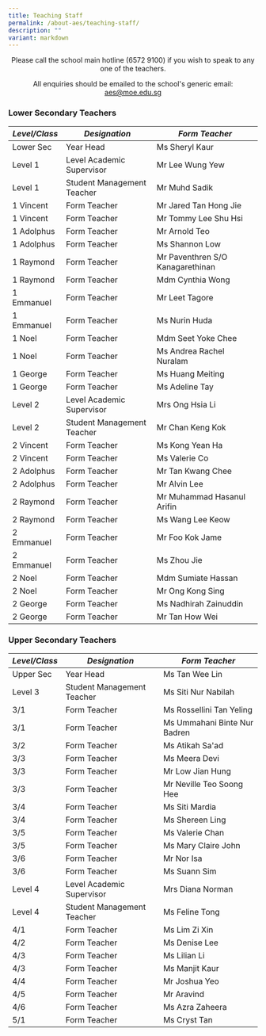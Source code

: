 ```yaml
---
title: Teaching Staff
permalink: /about-aes/teaching-staff/
description: ""
variant: markdown
---
```

<p style="text-align:center;">Please call the school main hotline (6572 9100) if you wish to speak to any one of the teachers.</p>

<p style="text-align:center;">All enquiries should be emailed to the school's generic email: <a href="mailto:aes@moe.edu.sg">aes@moe.edu.sg</a></p>



### Lower Secondary Teachers


|_**Level/Class**_|_**Designation**_|_**Form Teacher**_|
| -------- | -------- | -------- |
|Lower Sec|Year Head|Ms Sheryl Kaur|
|Level 1|Level Academic Supervisor|Mr Lee Wung Yew|
|Level 1|Student Management Teacher|Mr Muhd Sadik|
|1 Vincent|Form Teacher|Mr Jared Tan Hong Jie|
|1 Vincent|Form Teacher|Mr Tommy Lee Shu Hsi|
|1 Adolphus|Form Teacher|Mr Arnold Teo|
|1 Adolphus|Form Teacher|Ms Shannon Low|
|1 Raymond| Form Teacher|Mr Paventhren S/O Kanagarethinan|
|1 Raymond|Form Teacher|Mdm Cynthia Wong|
|1 Emmanuel|Form Teacher|Mr Leet Tagore|
|1 Emmanuel| Form Teacher|Ms Nurin Huda|
|1 Noel|Form Teacher|Mdm Seet Yoke Chee|
|1 Noel|Form Teacher|Ms Andrea Rachel Nuralam|
|1 George|Form Teacher|Ms Huang Meiting|
|1 George|Form Teacher|Ms Adeline Tay|
|Level 2|Level Academic Supervisor|Mrs Ong Hsia Li|
|Level 2|Student Management Teacher|Mr Chan Keng Kok|
|2 Vincent|Form Teacher|Ms Kong Yean Ha|
|2 Vincent|Form Teacher|Ms Valerie Co|
|2 Adolphus|Form Teacher|Mr Tan Kwang Chee|
|2 Adolphus|Form Teacher|Mr Alvin Lee|
|2 Raymond|Form Teacher|Mr Muhammad Hasanul Arifin|
|2 Raymond|Form Teacher|Ms Wang Lee Keow|
|2 Emmanuel|Form Teacher|Mr Foo Kok Jame|
|2 Emmanuel|Form Teacher|Ms Zhou Jie|
|2 Noel|Form Teacher|Mdm Sumiate Hassan|
|2 Noel|Form Teacher|Mr Ong Kong Sing|
|2 George|Form Teacher|Ms Nadhirah Zainuddin|
|2 George|Form Teacher|Mr Tan How Wei|

	
	
	
	
### Upper Secondary Teachers


|_**Level/Class**_ |_**Designation**_|_**Form Teacher**_|
| -------- | -------- | -------- |
|Upper Sec|Year Head| Ms Tan Wee Lin|
|Level 3|Student Management Teacher|Ms Siti Nur Nabilah |
|3/1|Form Teacher|Ms Rossellini Tan Yeling|
|3/1|Form Teacher|Ms Ummahani Binte Nur Badren|
|3/2|Form Teacher|Ms Atikah Sa'ad|
|3/3|Form Teacher|Ms Meera Devi|
|3/3|Form Teacher|Mr Low Jian Hung|
|3/3|Form Teacher|Mr Neville Teo Soong Hee|
|3/4|Form Teacher|Ms Siti Mardia|
|3/4|Form Teacher|Ms Shereen Ling|
|3/5|Form Teacher|Ms Valerie Chan|
|3/5|Form Teacher|Ms Mary Claire John|
|3/6|Form Teacher|Mr Nor Isa|
|3/6|Form Teacher|Ms Suann Sim|
|Level 4|Level Academic Supervisor|Mrs Diana Norman|
|Level 4|Student Management Teacher|Ms Feline Tong|
|4/1|Form Teacher|Ms Lim Zi Xin|
|4/2|Form Teacher|Ms Denise Lee|
|4/3|Form Teacher|Ms Lilian Li|
|4/3|Form Teacher|Ms Manjit Kaur|
|4/4|Form Teacher|Mr Joshua Yeo|
|4/5|Form Teacher|Mr Aravind|
|4/6|Form Teacher|Ms Azra Zaheera|
|5/1|Form Teacher|Ms Cryst Tan|